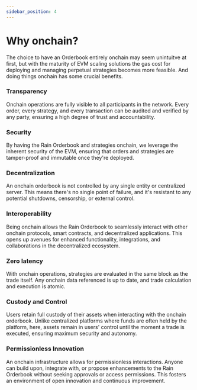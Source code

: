 ```yaml
---
sidebar_position: 4
---
```

# Why onchain?

The choice to have an Orderbook entirely onchain may seem unintuitve at first, but with the maturity of EVM scaling solutions the gas cost for deploying and managing perpetual strategies becomes more feasible. And doing things onchain has some crucial benefits.

### Transparency
Onchain operations are fully visible to all participants in the network. Every order, every strategy, and every transaction can be audited and verified by any party, ensuring a high degree of trust and accountability.

### Security
By having the Rain Orderbook and strategies onchain, we leverage the inherent security of the EVM, ensuring that orders and strategies are tamper-proof and immutable once they're deployed.

### Decentralization
An onchain orderbook is not controlled by any single entity or centralized server. This means there's no single point of failure, and it's resistant to any potential shutdowns, censorship, or external control.

### Interoperability
Being onchain allows the Rain Orderbook to seamlessly interact with other onchain protocols, smart contracts, and decentralized applications. This opens up avenues for enhanced functionality, integrations, and collaborations in the decentralized ecosystem.

### Zero latency
With onchain operations, strategies are evaluated in the same block as the trade itself. Any onchain data referenced is up to date, and trade calculation and execution is atomic.

### Custody and Control
Users retain full custody of their assets when interacting with the onchain orderbook. Unlike centralized platforms where funds are often held by the platform, here, assets remain in users' control until the moment a trade is executed, ensuring maximum security and autonomy.

### Permissionless Innovation
An onchain infrastructure allows for permissionless interactions. Anyone can build upon, integrate with, or propose enhancements to the Rain Orderbook without seeking approvals or access permissions. This fosters an environment of open innovation and continuous improvement.